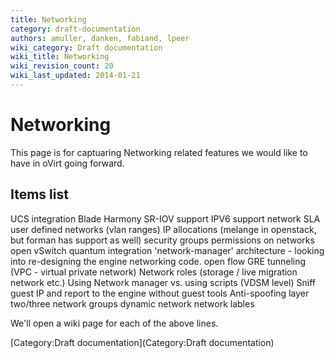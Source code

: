 ```yaml
---
title: Networking
category: draft-documentation
authors: amuller, danken, fabiand, lpeer
wiki_category: Draft documentation
wiki_title: Networking
wiki_revision_count: 20
wiki_last_updated: 2014-01-21
---
```


# Networking

This page is for captuaring Networking related features we would like to have in oVirt going forward.

## Items list

UCS integration
Blade Harmony
SR-IOV support
IPV6 support
network SLA
user defined networks (vlan ranges)
IP allocations (melange in openstack, but forman has support as well)
security groups
permissions on networks
open vSwitch
quantum integration
'network-manager' architecture - looking into re-designing the engine networking code.
open flow
GRE tunneling (VPC - virtual private network)
Network roles (storage / live migration network etc.)
Using Network manager vs. using scripts (VDSM level)
Sniff guest IP and report to the engine without guest tools
Anti-spoofing layer two/three
network groups
dynamic network
network lables

We'll open a wiki page for each of the above lines.

[Category:Draft documentation](Category:Draft documentation)
